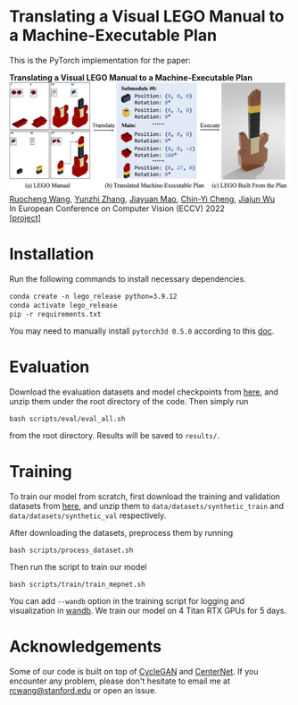# Translating a Visual LEGO Manual to a Machine-Executable Plan

This is the PyTorch implementation for the paper:

**Translating a Visual LEGO Manual to a Machine-Executable Plan**
![teaser](teaser.png)
<br />
[Ruocheng Wang](https://cs.stanford.edu/~rcwang/),
[Yunzhi Zhang](https://cs.stanford.edu/~yzzhang/),
[Jiayuan Mao](http://jiayuanm.com/),
[Chin-Yi Cheng](),
[Jiajun Wu](https://jiajunwu.com/)
<br />
In European Conference on Computer Vision (ECCV) 2022
<br />
[[project]](https://cs.stanford.edu/~rcwang/projects/lego_manual/)

# Installation

Run the following commands to install necessary dependencies.

```
conda create -n lego_release python=3.9.12
conda activate lego_release
pip -r requirements.txt
```

You may need to manually install `pytorch3d 0.5.0` according to
this [doc](https://github.com/facebookresearch/pytorch3d/blob/main/INSTALL.md).

# Evaluation

Download the evaluation datasets and model checkpoints
from [here](https://office365stanford-my.sharepoint.com/:f:/g/personal/rcwang_stanford_edu/Eh3SFTyJXY5Iib-qnc55ZnIB05tYvHZ03FgfdRYMpSospw), and unzip them under the root directory of the code. Then simply run

```
bash scripts/eval/eval_all.sh
```

from the root directory. Results will be saved to `results/`.

# Training

To train our model from scratch, first download the training and validation datasets
from [here](https://office365stanford-my.sharepoint.com/:f:/g/personal/rcwang_stanford_edu/Eh3SFTyJXY5Iib-qnc55ZnIB05tYvHZ03FgfdRYMpSospw), and unzip them to `data/datasets/synthetic_train` and `data/datasets/synthetic_val` respectively.

After downloading the datasets, preprocess them by running

```
bash scripts/process_dataset.sh
```

Then run the script to train our model

```
bash scripts/train/train_mepnet.sh
```

You can add `--wandb` option in the training script for logging and visualization in [wandb](https://wandb.ai/site). We
train our model on 4 Titan RTX GPUs for 5 days.

# Acknowledgements

Some of our code is built on top of [CycleGAN](https://github.com/junyanz/pytorch-CycleGAN-and-pix2pix)
and [CenterNet](https://github.com/xingyizhou/CenterNet). If you encounter any problem, please don't hesitate to email
me at rcwang@stanford.edu or open an issue.
